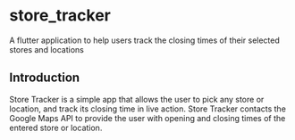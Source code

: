 # store_tracker

A flutter application to help users track the closing times of their selected stores and locations

## Introduction

Store Tracker is a simple app that allows the user to pick any store or location, and track its closing time in live action. Store Tracker contacts the Google Maps API to provide the user with opening and closing times of the entered store or location. 
